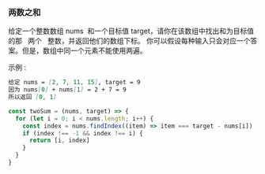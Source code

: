 ### 两数之和

给定一个整数数组 nums  和一个目标值 target，请你在该数组中找出和为目标值的那   两个   整数，并返回他们的数组下标。
你可以假设每种输入只会对应一个答案。但是，数组中同一个元素不能使用两遍。

示例 :

```markdown
给定 nums = [2, 7, 11, 15], target = 9
因为 nums[0] + nums[1] = 2 + 7 = 9
所以返回 [0, 1]
```

```js
const twoSum = (nums, target) => {
  for (let i = 0; i < nums.length; i++) {
    const index = nums.findIndex((item) => item === target - nums[i])
    if (index !== -1 && index !== i) {
      return [i, index]
    }
  }
}
```
